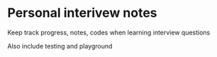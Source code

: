# Personal interivew notes

Keep track progress, notes, codes when learning interview questions

Also include testing and playground
